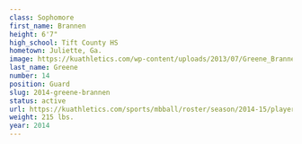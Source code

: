 ```yaml
---
class: Sophomore
first_name: Brannen
height: 6'7"
high_school: Tift County HS
hometown: Juliette, Ga.
image: https://kuathletics.com/wp-content/uploads/2013/07/Greene_Brannen_07112013.jpg
last_name: Greene
number: 14
position: Guard
slug: 2014-greene-brannen
status: active
url: https://kuathletics.com/sports/mbball/roster/season/2014-15/player/brannen-greene/
weight: 215 lbs.
year: 2014
---
```

